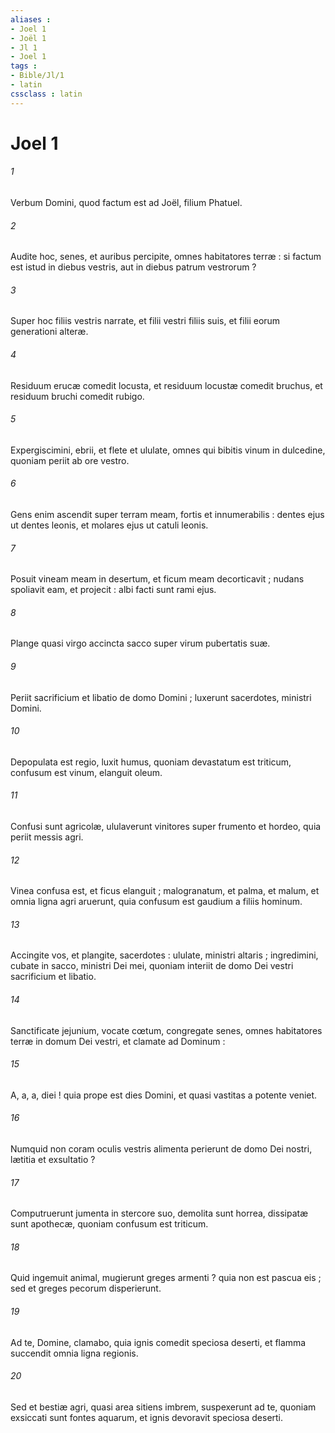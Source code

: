 ```yaml
---
aliases : 
- Joel 1
- Joël 1
- Jl 1
- Joel 1
tags : 
- Bible/Jl/1
- latin
cssclass : latin
---
```


# Joel 1

###### 1
Verbum Domini, quod factum est ad Joël, filium Phatuel.
###### 2
Audite hoc, senes, et auribus percipite, omnes habitatores terræ : si factum est istud in diebus vestris, aut in diebus patrum vestrorum ?
###### 3
Super hoc filiis vestris narrate, et filii vestri filiis suis, et filii eorum generationi alteræ.
###### 4
Residuum erucæ comedit locusta, et residuum locustæ comedit bruchus, et residuum bruchi comedit rubigo.
###### 5
Expergiscimini, ebrii, et flete et ululate, omnes qui bibitis vinum in dulcedine, quoniam periit ab ore vestro.
###### 6
Gens enim ascendit super terram meam, fortis et innumerabilis : dentes ejus ut dentes leonis, et molares ejus ut catuli leonis.
###### 7
Posuit vineam meam in desertum, et ficum meam decorticavit ; nudans spoliavit eam, et projecit : albi facti sunt rami ejus.
###### 8
Plange quasi virgo accincta sacco super virum pubertatis suæ.
###### 9
Periit sacrificium et libatio de domo Domini ; luxerunt sacerdotes, ministri Domini.
###### 10
Depopulata est regio, luxit humus, quoniam devastatum est triticum, confusum est vinum, elanguit oleum.
###### 11
Confusi sunt agricolæ, ululaverunt vinitores super frumento et hordeo, quia periit messis agri.
###### 12
Vinea confusa est, et ficus elanguit ; malogranatum, et palma, et malum, et omnia ligna agri aruerunt, quia confusum est gaudium a filiis hominum.
###### 13
Accingite vos, et plangite, sacerdotes : ululate, ministri altaris ; ingredimini, cubate in sacco, ministri Dei mei, quoniam interiit de domo Dei vestri sacrificium et libatio.
###### 14
Sanctificate jejunium, vocate cœtum, congregate senes, omnes habitatores terræ in domum Dei vestri, et clamate ad Dominum :
###### 15
A, a, a, diei ! quia prope est dies Domini, et quasi vastitas a potente veniet.
###### 16
Numquid non coram oculis vestris alimenta perierunt de domo Dei nostri, lætitia et exsultatio ?
###### 17
Computruerunt jumenta in stercore suo, demolita sunt horrea, dissipatæ sunt apothecæ, quoniam confusum est triticum.
###### 18
Quid ingemuit animal, mugierunt greges armenti ? quia non est pascua eis ; sed et greges pecorum disperierunt.
###### 19
Ad te, Domine, clamabo, quia ignis comedit speciosa deserti, et flamma succendit omnia ligna regionis.
###### 20
Sed et bestiæ agri, quasi area sitiens imbrem, suspexerunt ad te, quoniam exsiccati sunt fontes aquarum, et ignis devoravit speciosa deserti.
